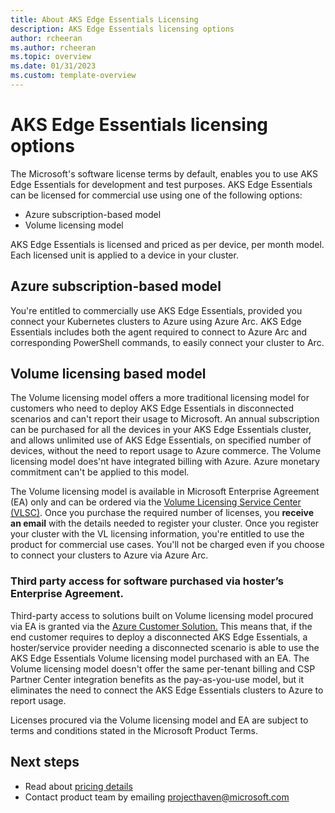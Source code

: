 ```yaml
---
title: About AKS Edge Essentials Licensing
description: AKS Edge Essentials licensing options
author: rcheeran
ms.author: rcheeran
ms.topic: overview
ms.date: 01/31/2023
ms.custom: template-overview
---
```


# AKS Edge Essentials licensing options

The Microsoft's software license terms by default, enables you to use AKS Edge Essentials for development and test purposes. AKS Edge Essentials can be licensed for commercial use using one of the following options:

- Azure subscription-based model
- Volume licensing model 

AKS Edge Essentials is licensed and priced as per device, per month model. Each licensed unit is applied to a device in your cluster. 

## Azure subscription-based model

You're entitled to commercially use AKS Edge Essentials, provided you connect your Kubernetes clusters to Azure using Azure Arc. AKS Edge Essentials includes both the agent required to connect to Azure Arc and corresponding PowerShell commands, to easily connect your cluster to Arc.  

## Volume licensing based model

The Volume licensing model offers a more traditional licensing model for customers who need to deploy AKS Edge Essentials in disconnected scenarios and can't report their usage to Microsoft.  An annual subscription can be purchased for all the devices in your AKS Edge Essentials cluster, and allows unlimited use of AKS Edge Essentials, on specified number of devices, without the need to report usage to Azure commerce. The Volume licensing model does'nt have integrated billing with Azure. Azure monetary commitment can't be applied to this model. 

The Volume licensing model is available in Microsoft Enterprise Agreement (EA) only and can be ordered via the [Volume Licensing Service Center (VLSC)](https://www.microsoft.com/licensing/servicecenter/default.aspx). Once you purchase the required number of licenses, you **receive an email** with the details needed to register your cluster. Once you register your cluster with the VL licensing information, you're entitled to use the product for commercial use cases. You'll not be charged even if you choose to connect your clusters to Azure via Azure Arc.  


### Third party access for software purchased via hoster’s Enterprise Agreement.

Third-party access to solutions built on Volume licensing model procured via EA is granted via the [Azure Customer Solution.](https://wwlpdocumentsearch.blob.core.windows.net/prodv2/Licensing_brief_PLT_Microsoft_Azure_Customer_Solution%20(9).pdf?sv=2020-08-04&se=2123-03-31T18:47:42Z&sr=b&sp=r&sig=dXbUQPxSo4dF1eANpQ8Zkr6ZA%2FgXxGBhCeUMEeoIdA0%3D) This means that, if the end customer requires to 
deploy a disconnected AKS Edge Essentials, a hoster/service provider needing a disconnected scenario is able to use the AKS Edge Essentials Volume licensing model purchased with an EA. The Volume licensing model doesn't offer the same per-tenant billing and CSP Partner Center integration benefits as the pay-as-you-use model, but it eliminates the need to connect the AKS Edge Essentials clusters to Azure to report usage. 

Licenses procured via the Volume licensing model and EA are subject to terms and conditions stated in the Microsoft Product Terms.


## Next steps

- Read about [pricing details](./aks-edge-pricing.md)
- Contact product team by emailing projecthaven@microsoft.com